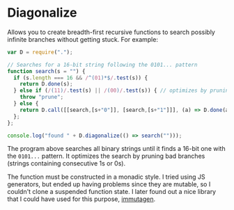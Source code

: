 Diagonalize
===========

Allows you to create breadth-first recursive functions to search possibly
infinite branches without getting stuck. For example:

```javascript
var D = require(".");

// Searches for a 16-bit string following the 0101... pattern
function search(s = "") { 
  if (s.length === 16 && /^(01)*$/.test(s)) {
    return D.done(s);
  } else if (/(11)/.test(s) || /(00)/.test(s)) { // optimizes by pruning
    throw "prune";
  } else {
    return D.call([[search,[s+"0"]], [search,[s+"1"]]], (a) => D.done(a));
  };
};

console.log("found " + D.diagonalize(() => search("")));
```

The program above searches all binary strings until it finds a 16-bit one with
the `0101...` pattern. It optimizes the search by pruning bad branches (strings
containing consecutive 1s or 0s).

The function must be constructed in a monadic style. I tried using JS
generators, but ended up having problems since they are mutable, so I couldn't
clone a suspended function state. I later found out a nice library that I could
have used for this purpose, [immutagen](https://github.com/pelotom/immutagen).
